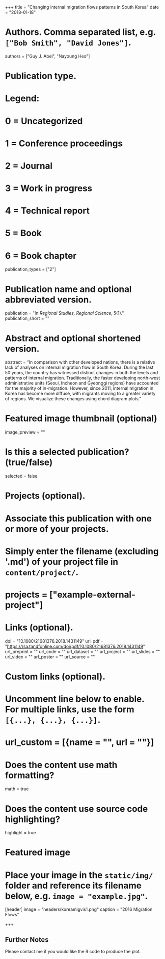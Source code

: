 +++
title = "Changing internal migration flows patterns in South Korea"
date = "2018-01-18"

# Authors. Comma separated list, e.g. `["Bob Smith", "David Jones"]`.
authors = ["Guy J. Abel", "Nayoung Heo"]

# Publication type.
# Legend:
# 0 = Uncategorized
# 1 = Conference proceedings
# 2 = Journal
# 3 = Work in progress
# 4 = Technical report
# 5 = Book
# 6 = Book chapter
publication_types = ["2"]

# Publication name and optional abbreviated version.
publication = "In *Regional Studies, Regional Science*, 5(1)."
publication_short = ""

# Abstract and optional shortened version.
abstract = "In comparison with other developed nations, there is a relative lack of analyses on internal migration flow in South Korea. During the last 50 years, the country has witnessed distinct changes in both the levels and patterns of internal migration. Traditionally, the faster developing north-west administrative units (Seoul, Incheon and Gyeonggi regions) have accounted for the majority of in-migration. However, since 2011, internal migration in Korea has become more diffuse, with migrants moving to a greater variety of regions. We visualize these changes using chord diagram plots."

# Featured image thumbnail (optional)
image_preview = ""

# Is this a selected publication? (true/false)
selected = false

# Projects (optional).
#   Associate this publication with one or more of your projects.
#   Simply enter the filename (excluding '.md') of your project file in `content/project/`.
# projects = ["example-external-project"]

# Links (optional).
doi = "10.1080/21681376.2018.1431149"
url_pdf = "https://rsa.tandfonline.com/doi/pdf/10.1080/21681376.2018.1431149"
url_preprint = ""
url_code = ""
url_dataset = ""
url_project = ""
url_slides = ""
url_video = ""
url_poster = ""
url_source = ""

# Custom links (optional).
#   Uncomment line below to enable. For multiple links, use the form `[{...}, {...}, {...}]`.
# url_custom = [{name = "", url = ""}]

# Does the content use math formatting?
math = true

# Does the content use source code highlighting?
highlight = true

# Featured image
# Place your image in the `static/img/` folder and reference its filename below, e.g. `image = "example.jpg"`.
[header]
image = "headers/koreamigvis1.png"
caption = "2016 Migration Flows"

+++

## Further Notes

Please contact me if you would like the R code to produce the plot.
